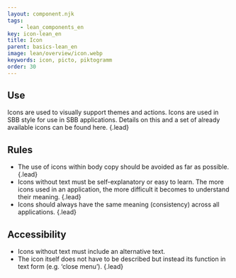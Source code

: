 ```yaml
---
layout: component.njk
tags: 
    - lean_components_en
key: icon-lean_en
title: Icon
parent: basics-lean_en
image: lean/overview/icon.webp
keywords: icon, picto, piktogramm
order: 30
---
```


## Use
Icons are used to visually support themes and actions. Icons are used in SBB style for use in SBB applications. Details on this and a set of already available icons can be found <sbb-link variant="inline" type="button" href="/en/foundation/assets/icons/">here</sbb-link>. {.lead}

## Rules
* The use of icons within body copy should be avoided as far as possible. {.lead}
* Icons without text must be self-explanatory or easy to learn. The more icons used in an application, the more difficult it becomes to understand their meaning. {.lead}
* Icons should always have the same meaning (consistency) across all applications. {.lead}

## Accessibility
* Icons without text must include an alternative text.
* The icon itself does not have to be described but instead its function in text form (e.g. ‘close menu’). {.lead}